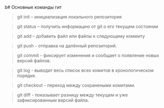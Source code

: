 b# Основные команды гит

>git init – инициализация локального репозитория

>git status – получить информацию от git о его текущем состоянии

>git add – добавить файл или файлы к следующему коммиту

>git push - отправка на далённый репозиторий.

>git commit - фиксирует изменения и сообщает о появление новых версий файлов.

>git log - выводит весь список всех комитов в хронологическом порядке.

>git checkout - переход между сохранеными комитами.

>git diff - показывает разницу между текущем и уже зафиксированным версий файла.